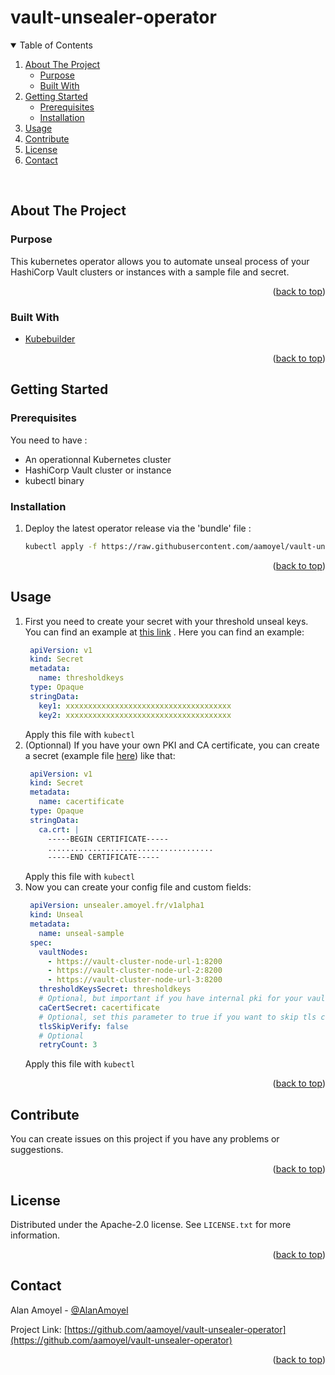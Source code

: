 # vault-unsealer-operator

<!-- TABLE OF CONTENTS -->
<details open>
  <summary>Table of Contents</summary>
  <ol>
    <li>
      <a href="#about-the-project">About The Project</a>
      <ul>
        <li><a href="#purpose">Purpose</a></li>
        <li><a href="#built-with">Built With</a></li>
      </ul>
    </li>
    <li>
      <a href="#getting-started">Getting Started</a>
      <ul>
        <li><a href="#prerequisites">Prerequisites</a></li>
        <li><a href="#installation">Installation</a></li>
      </ul>
    </li>
    <li><a href="#usage">Usage</a></li>
    <li><a href="#Contribute">Contribute</a></li>
    <li><a href="#license">License</a></li>
    <li><a href="#contact">Contact</a></li>
  </ol>
</details>
</br>



<!-- ABOUT THE PROJECT -->
## About The Project

### Purpose
This kubernetes operator allows you to automate unseal process of your HashiCorp Vault clusters or instances with a sample file and secret.
<p align="right">(<a href="#top">back to top</a>)</p>


### Built With
* [Kubebuilder](https://book.kubebuilder.io/)

<p align="right">(<a href="#top">back to top</a>)</p>



<!-- GETTING STARTED -->
## Getting Started

### Prerequisites
You need to have :
* An operationnal Kubernetes cluster
* HashiCorp Vault cluster or instance
* kubectl binary

### Installation
1. Deploy the latest operator release via the 'bundle' file :
   ```sh
   kubectl apply -f https://raw.githubusercontent.com/aamoyel/vault-unsealer-operator/main/deploy/bundle.yml
   ```

<p align="right">(<a href="#top">back to top</a>)</p>



<!-- USAGE EXAMPLES -->
## Usage
1. First you need to create your secret with your threshold unseal keys. You can find an example at [this link](https://github.com/aamoyel/vault-unsealer-operator/blob/main/config/samples/thresholdKeys.yml) . Here you can find an example:
   ```yaml
    apiVersion: v1
    kind: Secret
    metadata:
      name: thresholdkeys
    type: Opaque
    stringData:
      key1: xxxxxxxxxxxxxxxxxxxxxxxxxxxxxxxxxxxxx
      key2: xxxxxxxxxxxxxxxxxxxxxxxxxxxxxxxxxxxxx
   ```
   Apply this file with `kubectl`
2. (Optionnal) If you have your own PKI and CA certificate, you can create a secret (example file [here](https://github.com/aamoyel/vault-unsealer-operator/blob/main/config/samples/cacertificate.yml)) like that:
   ```yaml
    apiVersion: v1
    kind: Secret
    metadata:
      name: cacertificate
    type: Opaque
    stringData:
      ca.crt: |
        -----BEGIN CERTIFICATE-----
        .....................................
        -----END CERTIFICATE-----
   ```
   Apply this file with `kubectl`
3. Now you can create your config file and custom fields:
   ```yaml
    apiVersion: unsealer.amoyel.fr/v1alpha1
    kind: Unseal
    metadata:
      name: unseal-sample
    spec:
      vaultNodes:
        - https://vault-cluster-node-url-1:8200
        - https://vault-cluster-node-url-2:8200
        - https://vault-cluster-node-url-3:8200
      thresholdKeysSecret: thresholdkeys
      # Optional, but important if you have internal pki for your vault certificate. Secret need to be in the same namespace as this resource
      caCertSecret: cacertificate
      # Optional, set this parameter to true if you want to skip tls certificate verification
      tlsSkipVerify: false
      # Optional
      retryCount: 3
   ```
   Apply this file with `kubectl`

<p align="right">(<a href="#top">back to top</a>)</p>


<!-- Contribute -->
## Contribute
You can create issues on this project if you have any problems or suggestions.

<p align="right">(<a href="#top">back to top</a>)</p>

<!-- LICENSE -->
## License

Distributed under the Apache-2.0 license. See `LICENSE.txt` for more information.

<p align="right">(<a href="#top">back to top</a>)</p>



<!-- CONTACT -->
## Contact

Alan Amoyel - [@AlanAmoyel](https://twitter.com/AlanAmoyel)

Project Link: [https://github.com/aamoyel/vault-unsealer-operator](https://github.com/aamoyel/vault-unsealer-operator)

<p align="right">(<a href="#top">back to top</a>)</p>
